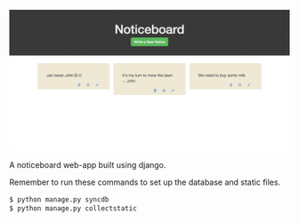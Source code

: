 ![](screen.png)

A noticeboard web-app built using django.

Remember to run these commands to set up the database and static files.
```
$ python manage.py syncdb
$ python manage.py collectstatic
```